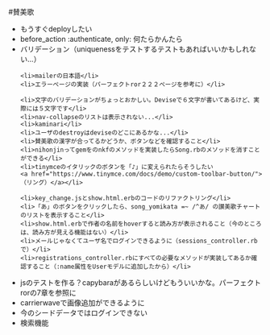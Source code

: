 #賛美歌

<ul>
	<li>もうすぐdeployしたい</li>
	<li>before_action :authenticate, only: 何たらかんたら</li>
	<li>バリデーション（uniquenessをテストするテストもあればいいかもしれない...）</li>
	
	<li>mailerの日本語</li>
	<li>エラーぺージの実装（パーフェクトror２２２ぺージを参考に）</li>
	
	<li>文字のバリデーションがちょっとおかしい。Deviseで６文字が書いてあるけど、実際には５文字です</li>
	<li>nav-collapseのリストは表示されない...</li>
	<li>kaminari</li>
	<li>ユーザのdestroyはdeviseのどこにあるかな...</li>
	<li>賛美歌の漢字が合ってるかどうか、ボタンなどを確認すること</li>
	<li>nihonjinってgemをのnkfのメソッドを実装したらSong.rbのメソッドを消すことができる</li>
	<li>tinymceのイタリックのボタンを「♪」に変えられたらそうしたい
	<a href="https://www.tinymce.com/docs/demo/custom-toolbar-button/">（リング）</a></li>
	
	<li>key_change.jsとshow.html.erbのコードのリファクトリング</li>
	<li>「あ」のボタンをクリックしたら、song_yomikata =~ /^あ/ の讃美歌チャートのリストを表示すること</li>
	<li>show.html.erbで作者の名前をhoverすると読み方が表示されること（今のところは、読み方が見える機能はない）</li>
	<li>メールじゃなくてユーザ名でログインできるように（sessions_controller.rbで）</li>	
	<li>registrations_controller.rbにすべての必要なメソッドが実装してあるか確認すること（:name属性をUserモデルに追加したから）</li>
  <li>jsのテストを作る？capybaraがあるらしいけどもういいかな。パーフェクトrorの7章を参照に</li>
	<li>carrierwaveで画像追加ができるように</li>
	<li>今のシードデータではログインできない</li>
	<li>検索機能</li>
</ul>
